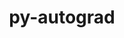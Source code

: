 ---
title: "py-autograd"
layout: cache
categories: [package, develop-2024-03-03]
meta: {"versions": ["1.3"], "compilers": ["gcc@=11.4.0", "gcc@=9.4.0", "oneapi@=2024.0.0"], "oss": ["ubuntu20.04", "ubuntu22.04"], "platforms": ["linux"], "targets": ["neoverse_v1", "neoverse_v2", "ppc64le", "x86_64_v3"], "stacks": ["e4s", "e4s-neoverse-v2", "e4s-neoverse_v1", "e4s-oneapi", "e4s-power", "root"], "num_specs": 5, "num_specs_by_stack": {"root": 5, "e4s-power": 1, "e4s-neoverse_v1": 1, "e4s-neoverse-v2": 1, "e4s": 1, "e4s-oneapi": 1}}
spec_details: [{"hash": "k3p7kmntlhejc67yripcg7eugmmg4mhg", "compiler": "gcc@=9.4.0", "versions": ["1.3"], "os": "ubuntu20.04", "platform": "linux", "target": "ppc64le", "variants": ["build_system=python_pip"], "stacks": ["root", "e4s-power"], "size": "-", "tarball": "https://binaries.spack.io/releases/develop-2024-03-03/build_cache/linux-ubuntu20.04-ppc64le/gcc-9.4.0/py-autograd-1.3/linux-ubuntu20.04-ppc64le-gcc-9.4.0-py-autograd-1.3-k3p7kmntlhejc67yripcg7eugmmg4mhg.spack"}, {"hash": "c36fkn2hzmraxovu2wlmhozqvvtj2ivu", "compiler": "gcc@=11.4.0", "versions": ["1.3"], "os": "ubuntu22.04", "platform": "linux", "target": "neoverse_v1", "variants": ["build_system=python_pip"], "stacks": ["e4s-neoverse_v1", "root"], "size": "-", "tarball": "https://binaries.spack.io/releases/develop-2024-03-03/build_cache/linux-ubuntu22.04-neoverse_v1/gcc-11.4.0/py-autograd-1.3/linux-ubuntu22.04-neoverse_v1-gcc-11.4.0-py-autograd-1.3-c36fkn2hzmraxovu2wlmhozqvvtj2ivu.spack"}, {"hash": "rtbya7m73bplih5vbfe7pnrp5rvhubl3", "compiler": "gcc@=11.4.0", "versions": ["1.3"], "os": "ubuntu22.04", "platform": "linux", "target": "neoverse_v2", "variants": ["build_system=python_pip"], "stacks": ["root", "e4s-neoverse-v2"], "size": "-", "tarball": "https://binaries.spack.io/releases/develop-2024-03-03/build_cache/linux-ubuntu22.04-neoverse_v2/gcc-11.4.0/py-autograd-1.3/linux-ubuntu22.04-neoverse_v2-gcc-11.4.0-py-autograd-1.3-rtbya7m73bplih5vbfe7pnrp5rvhubl3.spack"}, {"hash": "psx6e3xyupp4eomxu265xjof4x7kspnc", "compiler": "gcc@=11.4.0", "versions": ["1.3"], "os": "ubuntu22.04", "platform": "linux", "target": "x86_64_v3", "variants": ["build_system=python_pip"], "stacks": ["e4s", "root"], "size": "-", "tarball": "https://binaries.spack.io/releases/develop-2024-03-03/build_cache/linux-ubuntu22.04-x86_64_v3/gcc-11.4.0/py-autograd-1.3/linux-ubuntu22.04-x86_64_v3-gcc-11.4.0-py-autograd-1.3-psx6e3xyupp4eomxu265xjof4x7kspnc.spack"}, {"hash": "fi5rvyymuwludbb4ohkvfhm3eccwldhd", "compiler": "oneapi@=2024.0.0", "versions": ["1.3"], "os": "ubuntu22.04", "platform": "linux", "target": "x86_64_v3", "variants": ["build_system=python_pip"], "stacks": ["root", "e4s-oneapi"], "size": "-", "tarball": "https://binaries.spack.io/releases/develop-2024-03-03/build_cache/linux-ubuntu22.04-x86_64_v3/oneapi-2024.0.0/py-autograd-1.3/linux-ubuntu22.04-x86_64_v3-oneapi-2024.0.0-py-autograd-1.3-fi5rvyymuwludbb4ohkvfhm3eccwldhd.spack"}]
---